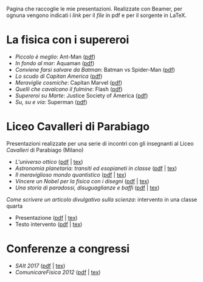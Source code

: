 Pagina che raccoglie le mie presentazioni. Realizzate con Beamer, per ognuna vengono indicati i *link* per il *file* in pdf e per il sorgente in LaTeX.

# La fisica con i supereroi

* *Piccolo è meglio*: Ant-Man ([pdf](https://github.com/ulaulaman/presentazioni/blob/master/supereroi/ant-man.pdf))
* *In fondo al mar*: Aquaman ([pdf](https://github.com/ulaulaman/presentazioni/blob/master/supereroi/aquaman.pdf))
* *Conviene farsi salvare da Batman*: Batman vs Spider-Man ([pdf](https://github.com/ulaulaman/presentazioni/blob/master/supereroi/batman_spiderman.pdf))
* *Lo scudo di Capitan America* ([pdf](https://github.com/ulaulaman/presentazioni/blob/master/supereroi/cap_america.pdf))
* *Meraviglie cosmiche*: Capitan Marvel ([pdf](https://github.com/ulaulaman/presentazioni/blob/master/supereroi/cap_marvel.pdf))
* *Quelli che cavalcano il fulmine*: Flash ([pdf](https://github.com/ulaulaman/presentazioni/blob/master/supereroi/flash.pdf))
* *Supereroi su Marte*: Justice Society of America ([pdf](https://github.com/ulaulaman/presentazioni/blob/master/supereroi/jsa_marte.pdf))
* *Su, su e via*: Superman ([pdf](https://github.com/ulaulaman/presentazioni/blob/master/supereroi/superman.pdf))

# Liceo Cavalleri di Parabiago

Presentazioni realizzate per una serie di incontri con gli insegnanti al Liceo *Cavalleri* di Parabiago (Milano)

* *L'universo ottico* ([pdf](https://github.com/ulaulaman/presentazioni/blob/master/parabiago/pdf/universo_ottico.pdf) | [tex](https://github.com/ulaulaman/presentazioni/blob/master/parabiago/universo_ottico.tex))
* *Astronomia planetaria: transiti ed esopianeti in classe* ([pdf](https://github.com/ulaulaman/presentazioni/blob/master/parabiago/pdf/transito.pdf) | [tex](https://github.com/ulaulaman/presentazioni/blob/master/parabiago/transito.tex))
* *Il meraviglioso mondo quantistico* ([pdf](https://github.com/ulaulaman/presentazioni/blob/master/parabiago/pdf/mondo_quantistico.pdf) | [tex](https://github.com/ulaulaman/presentazioni/blob/master/parabiago/mondo_quantistico.tex))
* *Vincere un Nobel per la fisica con i disegni* ([pdf](https://github.com/ulaulaman/presentazioni/blob/master/parabiago/pdf/feynman.pdf) | [tex](https://github.com/ulaulaman/presentazioni/blob/master/parabiago/feynman.tex))
* *Una storia di paradossi, disuguaglianze e baffi* ([pdf](https://github.com/ulaulaman/presentazioni/blob/master/parabiago/pdf/paradossi_disuguaglianze.pdf) | [tex](https://github.com/ulaulaman/presentazioni/blob/master/parabiago/paradossi_disuguaglianze.tex))

*Come scrivere un articolo divulgativo sulla scienza*: intervento in una classe quarta
* Presentazione ([pdf](https://github.com/ulaulaman/presentazioni/blob/master/parabiago/pdf/parabiago_IFS.pdf) | [tex](https://github.com/ulaulaman/presentazioni/blob/master/parabiago/parabiago_IFS.tex))
* Testo intervento ([pdf](https://github.com/ulaulaman/presentazioni/blob/master/parabiago/pdf/parabiago_IFS-articolo.pdf) | [tex](https://github.com/ulaulaman/presentazioni/blob/master/parabiago/parabiago_IFS-articolo.tex))

# Conferenze a congressi

* *SAIt 2017* ([pdf](https://github.com/ulaulaman/presentazioni/blob/master/conferenze/pdf/SAIt2017-filippelli_barbalini.pdf) | [tex](https://github.com/ulaulaman/presentazioni/blob/master/conferenze/comunicarefisica2012.tex))
* *ComunicareFisica 2012* ([pdf](https://github.com/ulaulaman/presentazioni/blob/master/conferenze/pdf/comunicarefisica2012.pdf) | [tex](https://github.com/ulaulaman/presentazioni/blob/master/conferenze/SAIt2017.tex))
